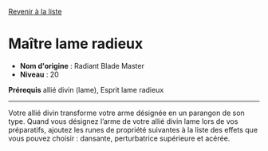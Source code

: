 [Revenir à la liste](list.md)

# Maître lame radieux

 * **Nom d'origine** : Radiant Blade Master
 * **Niveau** : 20


<p><strong>Prérequis</strong> allié divin (lame), Esprit lame radieux</p>
<hr>
<p>Votre allié divin transforme votre arme désignée en un parangon de son type. Quand vous désignez l’arme de votre allié divin lame lors de vos préparatifs, ajoutez les runes de propriété suivantes à la liste des effets que vous pouvez choisir : dansante, perturbatrice supérieure et acérée.</p>